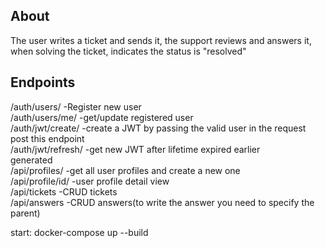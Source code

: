 About
-----

The user writes a ticket and sends it, the support reviews and answers it,
when solving the ticket, indicates the status is "resolved"

Endpoints
---------

/auth/users/	    -Register new user  
/auth/users/me/	    -get/update registered user  
/auth/jwt/create/	-create a JWT by passing the valid user in the request  
                     post this endpoint  
/auth/jwt/refresh/	-get new JWT after lifetime expired earlier  
                     generated  
/api/profiles/	    -get all user profiles and create a new one  
/api/profile/id/	-user profile detail view  
/api/tickets        -CRUD tickets  
/api/answers        -CRUD answers(to write the answer you need to specify the   
                     parent)  

start: docker-compose up --build
